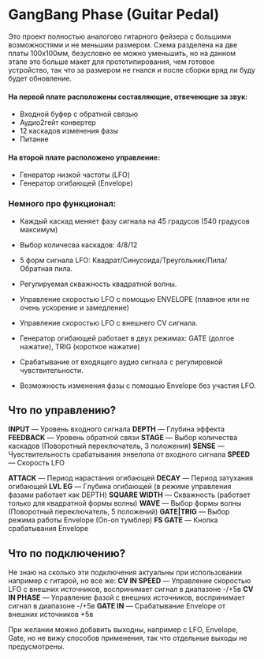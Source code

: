 # GangBang Phase (Guitar Pedal)

Это проект полностью аналогово гитарного фейзера с большими возможностями и не меньшим размером.
Схема разделена на две платы 100х100мм, безусловно ее можно уменьшить, но на данном этапе это больше макет для прототипирования, чем готовое устройство, так что за размером не гнался и после сборки вряд ли буду будет обновление.

#### На первой плате расположены составляющие, отвечеющие за звук:
+ Входной буфер с обратной связью
+ Аудио2гейт конвертер
+ 12 каскадов изменения фазы
+ Питание

#### На второй плате расположено управление:
+ Генератор низкой частоты (LFO)
+ Генератор огибающей (Envelope)

### Немного про функционал:
+ Каждый каскад меняет фазу сигнала на 45 градусов (540 градусов максимум)
+ Выбор количесва каскадов: 4/8/12
+ 5 форм сигнала LFO: Квадрат/Синусоида/Треугольник/Пила/Обратная пила.
+ Регулируемая скважность квадратной волны.
+ Управление скоростью LFO с помощью ENVELOPE (плавное или не очень ускорение и замедление)
+ Управление скоростью LFO с внешнего CV сигнала.

+ Генератор огибающей работает в двух режимах: GATE (долгое нажатие), TRIG (короткое нажатие)
+ Срабатывание от входящего аудио сигнала с регулировкой чувствительности.
+ Возможность изменения фазы с помошью Envelope без участия LFO.

## Что по управлению?
**INPUT** — Уровень входного сигнала
**DEPTH** — Глубина эффекта
**FEEDBACK** — Уровень обратной связи
**STAGE** — Выбор количества каскадов (Поворотный переключатель, 3 положения)
**SENSE** — Чувствительность срабатывания энвелопа от входного сигнала
**SPEED** — Скорость LFO

**ATTACK** — Период нарастания огибающей
**DECAY** — Период затухания огибающей
**LVL EG** — Глубина огибающей (в режиме управления фазами работает как DEPTH) 
**SQUARE WIDTH** — Скважность (работает только для квадратной формы волны)
**WAVE** — Выбор формы волны (Поворотный переключатель, 5 положений)
**GATE|TRIG** — Выбор режима работы Envelope (On-on тумблер)
**FS GATE** — Кнопка срабатывания Envelope

## Что по подключению?
Не знаю на сколько эти подключения актуальны при использовании например с гитарой, но все же:
**CV IN SPEED** — Управление скоростью LFO с внешних источников, воспринимает сигнал в диапазоне -/+5в
**CV IN PHASE** — Управление фазой с внешних источников, воспринимает сигнал в диапазоне -/+5в
**GATE IN** — Срабатывание Envelope от внешних источников +5в

При желании можно добавить выходны, например с LFO, Envelope, Gate, но не вижу способов применения, так что отдельные выходы не предусмотрены.

